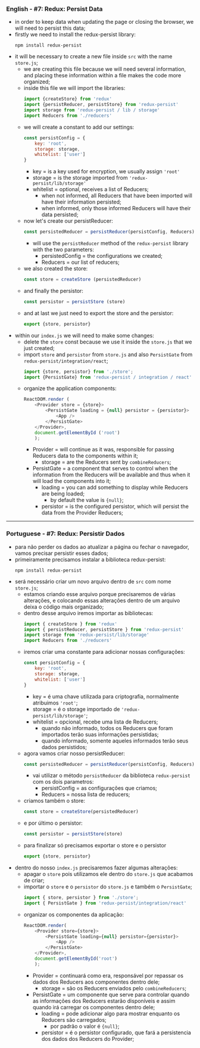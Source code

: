 ### English - #7: Redux: Persist Data
- in order to keep data when updating the page or closing the browser, we will need to persist this data;
- firstly we need to install the redux-persist library:
    ```
    npm install redux-persist
    ```
- it will be necessary to create a new file inside `src` with the name` store.js`;
    - we are creating this file because we will need several information, and placing these information within a file makes the code more organized;
    - inside this file we will import the libraries:
        ```js
        import {createStore} from 'redux'
        import {persistReducer, persistStore} from 'redux-persist'
        import storage from 'redux-persist / lib / storage'
        import Reducers from './reducers'
        ```
    - we will create a constant to add our settings:
        ```js
        const persistConfig = {
            key: 'root',
            storage: storage,
            whitelist: ['user']
        }
        ```
        - key = is a key used for encryption, we usually assign `'root'`
        - storage = is the storage imported from `'redux-persist/lib/storage'`
        - whitelist = optional, receives a list of Reducers;
            - when not informed, all Reducers that have been imported will have their information persisted;
            - when informed, only those informed Reducers will have their data persisted;
    - now let's create our persistReducer:
        ```js
        const persistedReducer = persistReducer(persistConfig, Reducers)
        ```
        - will use the `persistReducer` method of the `redux-persist` library with the two parameters:
            - persistedConfig = the configurations we created;
            - Reducers = our list of reducers;
    - we also created the store:
        ```js
        const store = createStore (persistedReducer)
        ```
    - and finally the persistor:
        ```js
        const persistor = persistStore (store)
        ```
    - and at last we just need to export the store and the persistor:
        ```js
        export {store, persistor}
        ```
- within our `index.js` we will need to make some changes:
    - delete the `store` const because we use it inside the `store.js` that we just created;
    - import `store` and `persistor` from `store.js` and also `PersistGate` from `redux-persist/integration/react`;
        ```js
        import {store, persistor} from './store';
        import {PersistGate} from 'redux-persist / integration / react'
        ```
    - organize the application components:
        ```js
        ReactDOM.render (
            <Provider store = {store}>
                <PersistGate loading = {null} persistor = {persistor}>
                    <App />
                </PersistGate>
            </Provider>,
            document.getElementById ('root')
            );
        ```
        - Provider = will continue as it was, responsible for passing Reducers data to the components within it;
            - storage = are the Reducers sent by `combineReducers`;
        - PersistGate = a component that serves to control when the information from the Reducers will be available and thus when it will load the components into it;
            - loading = you can add something to display while Reducers are being loaded;
                - by default the value is `{null}`;
            - persistor = is the configured persistor, which will persist the data from the Provider Reducers;

***

### Portuguese - #7: Redux: Persistir Dados
- para não perder os dados ao atualizar a página ou fechar o navegador, vamos precisar persistir esses dados; 
- primeiramente precisamos instalar a biblioteca redux-persist:
    ```
    npm install redux-persist
    ```
- será necessário criar um novo arquivo dentro de `src` com nome `store.js`;
    - estamos criando esse arquivo porque precisaremos de várias alterações, e colocando essas alterações dentro de um arquivo deixa o código mais organizado;
    - dentro desse arquivo iremos importar as bibliotecas:
        ```js
        import { createStore } from 'redux'
        import { persistReducer, persistStore } from 'redux-persist'
        import storage from 'redux-persist/lib/storage'
        import Reducers from './reducers' 
        ```
    - iremos criar uma constante para adicionar nossas configurações:
        ```js
        const persistConfig = {
            key: 'root',
            storage: storage,
            whitelist: ['user']
        }
        ```
        - key = é uma chave utilizada para criptografia, normalmente atribuimos `'root'`;
        - storage = é o storage importado de `'redux-persist/lib/storage'`;
        - whitelist = opcional, recebe uma lista de Reducers;
            - quando não informado, todos os Reducers que foram importados terão suas informações persistidas;
            - quando informado, somente aqueles informados terão seus dados persistidos;
    - agora vamos criar nosso persistReducer:
        ```js
        const persistedReducer = persistReducer(persistConfig, Reducers)
        ```
        - vai utilizar o método `persistReducer` da biblioteca `redux-persist` com os dois parametros:
            - persistConfig = as configurações que criamos;
            - Reducers = nossa lista de reducers;
    - criamos também o store:
        ```js
        const store = createStore(persistedReducer)
        ```
    - e por último o persistor:
        ```js
        const persistor = persistStore(store)
        ```
    - para finalizar só precisamos exportar o store e o persistor
        ```js
        export {store, persistor}
        ```
- dentro do nosso `index.js` precisaremos fazer algumas alterações:
    - apagar o `store` pois utilizamos ele dentro do `store.js` que acabamos de criar;
    - importar o `store` e o `persistor` do `store.js` e também o `PersistGate`;
        ```js
        import { store, persistor } from './store';
        import { PersistGate } from 'redux-persist/integration/react'
        ```
    - organizar os componentes da aplicação:
        ```js
        ReactDOM.render(
            <Provider store={store}>
                <PersistGate loading={null} persistor={persistor}>
                    <App />
                </PersistGate>
            </Provider>,
            document.getElementById('root')
            );
        ```
        - Provider = continuará como era, responsável por repassar os dados dos Reducers aos componentes dentro dele;
            - storage = são os Reducers enviados pelo `combineReducers`;
        - PersistGate = um componente que serve para controlar quando as informações dos Reducers estarão disponíveis e assim quando irá carregar os componentes dentro dele;
            - loading = pode adicionar algo para mostrar enquanto os Reducers são carregados;
                - por padrão o valor é `{null}`;
            - persistor = é o persistor configurado, que fará a persistencia dos dados dos Reducers do Provider;